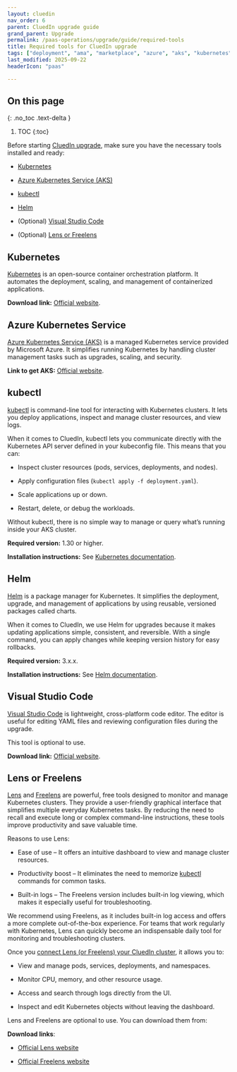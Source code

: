 ```yaml
---
layout: cluedin
nav_order: 6
parent: CluedIn upgrade guide
grand_parent: Upgrade
permalink: /paas-operations/upgrade/guide/required-tools
title: Required tools for CluedIn upgrade
tags: ["deployment", "ama", "marketplace", "azure", "aks", "kubernetes", "upgrade"]
last_modified: 2025-09-22
headerIcon: "paas"

---
```

## On this page
{: .no_toc .text-delta }
1. TOC
{:toc}

Before starting [CluedIn upgrade](/paas-operations/upgrade/guide), make sure you have the necessary tools installed and ready:

- [Kubernetes](#kubernetes)

- [Azure Kubernetes Service (AKS)](#azure-kubernetes-service)

- [kubectl](#kubectl)

- [Helm](#helm)

- (Optional) [Visual Studio Code](#visual-studio-code)

- (Optional) [Lens or Freelens](#lens-or-freelens)

## Kubernetes

[Kubernetes](https://kubernetes.io/) is an open-source container orchestration platform. It automates the deployment, scaling, and management of containerized applications.

**Download link:** [Official website](https://kubernetes.io/releases/download/).

## Azure Kubernetes Service

[Azure Kubernetes Service (AKS)](https://azure.microsoft.com/en-us/products/kubernetes-service) is a managed Kubernetes service provided by Microsoft Azure. It simplifies running Kubernetes by handling cluster management tasks such as upgrades, scaling, and security.

**Link to get AKS:** [Official website](https://azure.microsoft.com/en-us/pricing/purchase-options/azure-account).

## kubectl

[kubectl](https://kubernetes.io/docs/reference/kubectl/) is command-line tool for interacting with Kubernetes clusters. It lets you deploy applications, inspect and manage cluster resources, and view logs.

When it comes to CluedIn, kubectl lets you communicate directly with the Kubernetes API server defined in your kubeconfig file. This means that you can: 

  - Inspect cluster resources (pods, services, deployments, and nodes). 

  - Apply configuration files (`kubectl apply -f deployment.yaml`). 

  - Scale applications up or down. 

  - Restart, delete, or debug the workloads. 

Without kubectl, there is no simple way to manage or query what’s running inside your AKS cluster.

**Required version:** 1.30 or higher.

**Installation instructions:** See [Kubernetes documentation](https://kubernetes.io/docs/tasks/tools/#kubectl).

## Helm

[Helm](https://helm.sh/) is a package manager for Kubernetes. It simplifies the deployment, upgrade, and management of applications by using reusable, versioned packages called charts.

When it comes to CluedIn, we use Helm for upgrades because it makes updating applications simple, consistent, and reversible. With a single command, you can apply changes while keeping version history for easy rollbacks.

**Required version:** 3.x.x.

**Installation instructions:** See [Helm documentation](https://helm.sh/docs/intro/install/).

## Visual Studio Code

[Visual Studio Code](https://code.visualstudio.com/) is lightweight, cross-platform code editor. The editor is useful for editing YAML files and reviewing configuration files during the upgrade.

This tool is optional to use.

**Download link:** [Official website](https://code.visualstudio.com/Download).

## Lens or Freelens

[Lens](https://k8slens.dev/) and [Freelens](https://freelensapp.github.io/) are powerful, free tools designed to monitor and manage Kubernetes clusters. They provide a user-friendly graphical interface that simplifies multiple everyday Kubernetes tasks. By reducing the need to recall and execute long or complex command-line instructions, these tools improve productivity and save valuable time. 

Reasons to use Lens:

  - Ease of use – It offers an intuitive dashboard to view and manage cluster resources.

  - Productivity boost – It eliminates the need to memorize [kubectl](#kubectl) commands for common tasks. 

  - Built-in logs – The Freelens version includes built-in log viewing, which makes it especially useful for troubleshooting.

We recommend using Freelens, as it includes built-in log access and offers a more complete out-of-the-box experience. For teams that work regularly with Kubernetes, Lens can quickly become an indispensable daily tool for monitoring and troubleshooting clusters.

Once you [connect Lens (or Freelens) your CluedIn cluster](/paas-operations/upgrade/guide/prepare-for-the-upgrade#connect-lens-or-freelens-to-your-cluedin-cluster), it allows you to:
 
  - View and manage pods, services, deployments, and namespaces.
 
  - Monitor CPU, memory, and other resource usage. 

  - Access and search through logs directly from the UI. 

  - Inspect and edit Kubernetes objects without leaving the dashboard. 

Lens and Freelens are optional to use. You can download them from:

**Download links**:

- [Official Lens website](https://k8slens.dev/download)

- [Official Freelens website](https://freelensapp.github.io/) 
